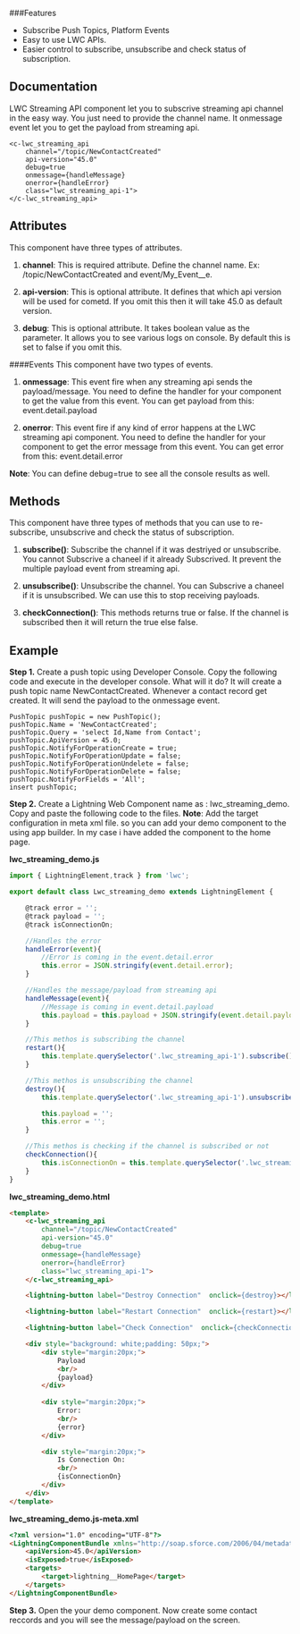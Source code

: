 ###Features

- Subscribe Push Topics, Platform Events
- Easy to use LWC APIs.
- Easier control to subscribe, unsubscribe and check status of subscription.


Documentation
-------------
LWC Streaming API component let you to subscrive streaming api channel in the easy way. You just need to provide the channel name. It onmessage event let you to get the payload from streaming api.

	<c-lwc_streaming_api 
        channel="/topic/NewContactCreated" 
        api-version="45.0" 
        debug=true
        onmessage={handleMessage} 
        onerror={handleError} 
        class="lwc_streaming_api-1">
    </c-lwc_streaming_api>

Attributes
----------
This component have three types of attributes.
1. **channel**: This is required attribute. Define the channel name. Ex:  /topic/NewContactCreated and event/My_Event__e.

2. **api-version**: This is optional attribute. It defines that which api version will be used for cometd. If you omit this then it will take 45.0 as default version.

3. **debug**: This is optional attribute. It takes boolean value as the parameter. It allows you to see various logs on console. By default this is set to false if you omit this.

####Events
This component have two types of events.
1. **onmessage**: This event fire when any streaming api sends the payload/message. You need to define the handler for your component to get the value from this event.
You can get payload from this: event.detail.payload

2. **onerror**: This event fire if any kind of error happens at the LWC streaming api component. You need to define the handler for your component to get the error message from this event.
You can get error from this: event.detail.error

**Note**: You can define debug=true to see all the console results as well.


Methods
----------

This component have three types of methods that you can use to re-subscribe, unsubscrive and check the status of subscription.
1. **subscribe()**: Subscribe the channel if it was destriyed or unsubscribe. You cannot Subscrive a chaneel if it already Subscrived. It prevent the multiple payload event from streaming api.

2. **unsubscribe()**: Unsubscribe the channel. You can Subscrive a chaneel if it is unsubscribed. We can use this to stop receiving payloads.

3. **checkConnection()**: This methods returns true or false. If the channel is subscribed then it will return the true else false.


Example
-------------
**Step 1.** Create a push topic using Developer Console. Copy the following code and execute in the developer console.
What will it do? It will create a push topic name NewContactCreated. Whenever a contact record get created. It will send the payload to the onmessage event.
```
PushTopic pushTopic = new PushTopic();
pushTopic.Name = 'NewContactCreated';
pushTopic.Query = 'select Id,Name from Contact';
pushTopic.ApiVersion = 45.0;
pushTopic.NotifyForOperationCreate = true;
pushTopic.NotifyForOperationUpdate = false;
pushTopic.NotifyForOperationUndelete = false;
pushTopic.NotifyForOperationDelete = false;
pushTopic.NotifyForFields = 'All';
insert pushTopic;
```

**Step 2.** Create a Lightning Web Component name as : lwc_streaming_demo.
Copy and paste the following code to the files.
**Note**: Add the target configuration in meta xml file. so you can add your demo component to the using app builder. In my case i have added the component to the home page.

**lwc_streaming_demo.js**
```javascript
import { LightningElement,track } from 'lwc';

export default class Lwc_streaming_demo extends LightningElement {

    @track error = '';
    @track payload = '';
    @track isConnectionOn;

    //Handles the error
    handleError(event){
        //Error is coming in the event.detail.error
        this.error = JSON.stringify(event.detail.error);
    }

    //Handles the message/payload from streaming api
    handleMessage(event){
        //Message is coming in event.detail.payload
        this.payload = this.payload + JSON.stringify(event.detail.payload);
    }

    //This methos is subscribing the channel
    restart(){
        this.template.querySelector('.lwc_streaming_api-1').subscribe();
    }

    //This methos is unsubscribing the channel
    destroy(){
        this.template.querySelector('.lwc_streaming_api-1').unsubscribe();

        this.payload = '';
        this.error = '';
    }

    //This methos is checking if the channel is subscribed or not
    checkConnection(){
        this.isConnectionOn = this.template.querySelector('.lwc_streaming_api-1').checkConnection();
    }
}
```

**lwc_streaming_demo.html**
```html
<template>
    <c-lwc_streaming_api 
        channel="/topic/NewContactCreated" 
        api-version="45.0" 
        debug=true
        onmessage={handleMessage} 
        onerror={handleError} 
        class="lwc_streaming_api-1">
    </c-lwc_streaming_api>

    <lightning-button label="Destroy Connection"  onclick={destroy}></lightning-button>

    <lightning-button label="Restart Connection"  onclick={restart}></lightning-button>

    <lightning-button label="Check Connection"  onclick={checkConnection}></lightning-button>

    <div style="background: white;padding: 50px;">
        <div style="margin:20px;">
            Payload
            <br/>
            {payload}
        </div>
        
        <div style="margin:20px;">
            Error:
            <br/>
            {error}
        </div>

        <div style="margin:20px;">
            Is Connection On:
            <br/>
            {isConnectionOn}
        </div>
    </div>
</template>
```

**lwc_streaming_demo.js-meta.xml**
```html
<?xml version="1.0" encoding="UTF-8"?>
<LightningComponentBundle xmlns="http://soap.sforce.com/2006/04/metadata" fqn="lwc_streaming_demo">
    <apiVersion>45.0</apiVersion>
    <isExposed>true</isExposed>
    <targets>
        <target>lightning__HomePage</target>
    </targets>
</LightningComponentBundle>
```

**Step 3.** Open the your demo component. Now create some contact reccords and you will see the message/payload on the screen.




